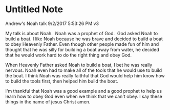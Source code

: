 # Untitled Note

Andrew's Noah talk 9/2/2017 5:53:26 PM v3

My talk is about Noah.  Noah was a prophet of God.  God asked Noah to build a boat. I like Noah because he was brave and decided to build a boat to obey Heavenly Father. Even though other people made fun of him and thought that he was silly for building a boat away from water, he decided that he would work hard to do the right thing and obey God.

When Heavenly Father asked Noah to build a boat, I bet he was really nervous. Noah even had to make all of the tools that he would use to build the boat. I think Noah was really faithful that God would help him know how to build the tools first, then helped him build the boat. 

I'm thankful that Noah was a good example and a good prophet to help us learn how to obey God even when we think that we can't obey. I say these things in the name of jesus Christ amen.
